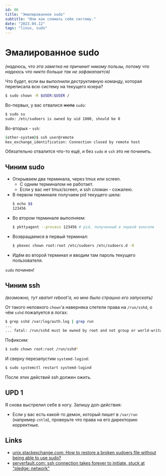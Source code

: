 ```yaml
---
id: 06
title: "Эмалированное sudo"
subtitle: "Или как сломать себе систему."
date: "2023.04.12"
tags: "linux, sudo"
---
```


# Эмалированное sudo

*(надеюсь, что эта заметка не причинит никому пользы, потому что надеюсь что никто больше так не зафакапается)*

Что будет, если вы выполнили деструктивную команду, которая переписала всю систему на текущего юзера?
```sh
$ sudo chown -R $USER:$USER / 
```

Во-первых, у вас отвалися ~~жопа~~ `sudo`:
```sh
$ sudo su
sudo: /etc/sudoers is owned by uid 1000, should be 0
```

Во-вторых - `ssh`:
```sh
(other-system)$ ssh user@remote
kex_exchange_identification: Connection closed by remote host
```

Обязательно отвалится что-то ещё, и без `sudo` и `ssh` это не починить.

## Чиним sudo

* Открываем два терминала, через tmux или screen.
  * С одним терминалом не работает.
  * Если у вас нет tmux/screen, и ssh сломан - сожалею.
* В первом терминале получаем pid текущего шела:
  ```sh
  $ echo $$
  123456
  ```
* Во втором терминале выполняем:
  ```sh
  $ pkttyagent --process 123456 # pid, полученный в первой консоли
  ```
* Возвращаемся в первый терминал:
  ```sh
  $ pkexec chown root:root /etc/sudoers /etc/sudoers.d -R
  ```
* Идём во второй терминал и вводим там пароль текущего пользователя.

`sudo` починен!

## Чиним ssh

*(возможно, тут хватит reboot'а, но мне было страшно его запускать)*

От такого неловкого `chown`'а наверняка слетели права на `/run/sshd`,
о чём `sshd` пожалуется в логах:
```sh
$ grep sshd /var/log/auth.log | grep run
...
... fatal: /run/sshd must be owned by root and not group or world-writable.
```

Пофиксим:
```sh
$ sudo chown root:root /run/sshd*
```

И сверху перезапустим `systemd-logind`:
```sh
$ sudo systemctl restart systemd-logind
```

После этих действий ssh должен ожить.

## UPD 1

Я снова выстрелил себе в ногу. Запишу доп-действия:

* Если у вас есть какой-то демон, который пишет в `/var/run` (например `cntlm`), проверьте что права на его директорию корректные.

## Links

* [unix.stackexchange.com: How to restore a broken sudoers file without being able to use sudo?](https://unix.stackexchange.com/questions/677591/how-to-restore-a-broken-sudoers-file-without-being-able-to-use-sudo)
* [serverfault.com: ssh connection takes forever to initiate, stuck at "pledge: network"](https://serverfault.com/questions/792486/ssh-connection-takes-forever-to-initiate-stuck-at-pledge-network)
